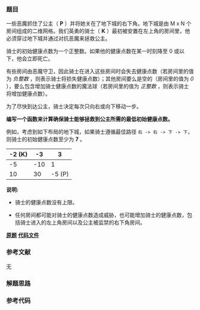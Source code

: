 ### 题目
一些恶魔抓住了公主（ **P** ）并将她关在了地下城的右下角。地下城是由 M x N 个房间组成的二维网格。我们英勇的骑士（ **K**
）最初被安置在左上角的房间里，他必须穿过地下城并通过对抗恶魔来拯救公主。

骑士的初始健康点数为一个正整数。如果他的健康点数在某一时刻降至 0 或以下，他会立即死亡。

有些房间由恶魔守卫，因此骑士在进入这些房间时会失去健康点数（若房间里的值为 _负整数_ ，则表示骑士将损失健康点数）；其他房间要么是空的（房间里的值为
_0_ ），要么包含增加骑士健康点数的魔法球（若房间里的值为 _正整数_ ，则表示骑士将增加健康点数）。

为了尽快到达公主，骑士决定每次只向右或向下移动一步。



**编写一个函数来计算确保骑士能够拯救到公主所需的最低初始健康点数。**

例如，考虑到如下布局的地下城，如果骑士遵循最佳路径 `右 -> 右 -> 下 -> 下`，则骑士的初始健康点数至少为 **7** 。

-2 (K) | -3 | 3  
---|---|---  
-5 | -10 | 1  
10 | 30 | -5 (P)  
  


**说明:**

  * 骑士的健康点数没有上限。

  * 任何房间都可能对骑士的健康点数造成威胁，也可能增加骑士的健康点数，包括骑士进入的左上角房间以及公主被监禁的右下角房间。

 **[原题](https://leetcode-cn.com/problems/dungeon-game/)**    **[代码文件]()**


### 参考文献
无

### 解题思路




### 参考代码

```go


```




